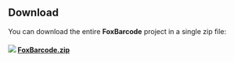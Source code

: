 
## Download

You can download the entire **FoxBarcode** project in a single zip file:

#### [![](../images/vfpxreleasesmall.png)](/VFPX/FoxBarcode/archive/master.zip) [FoxBarcode.zip](/github.com/VFPX/FoxBarcode/archive/master.zip)
